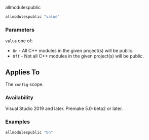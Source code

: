 allmodulespublic

```lua
allmodulespublic "value"
```

### Parameters ###

`value` one of:
* `On` - All C++ modules in the given project(s) will be public.
* `Off` - Not all C++ modules in the given project(s) will be public.

## Applies To ###

The `config` scope.

### Availability ###

Visual Studio 2019 and later.
Premake 5.0-beta2 or later.

### Examples ###

```lua
allmodulespublic "On"
```

